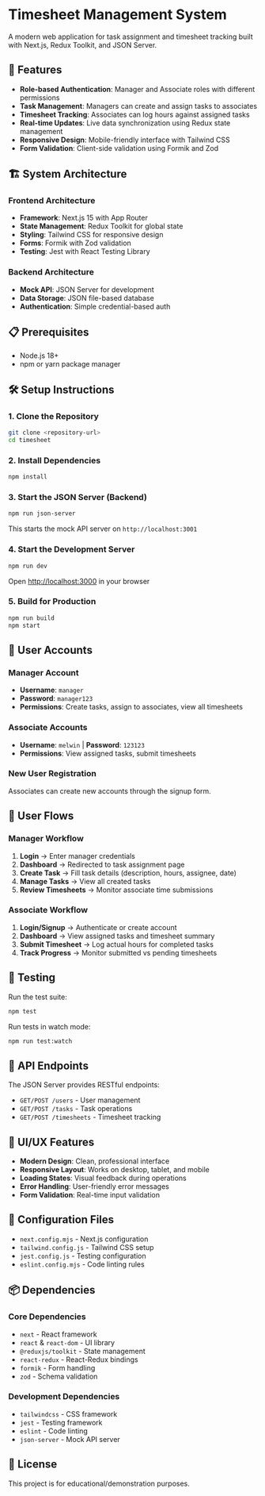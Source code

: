 # Timesheet Management System

A modern web application for task assignment and timesheet tracking built with Next.js, Redux Toolkit, and JSON Server.

## 🚀 Features

- **Role-based Authentication**: Manager and Associate roles with different permissions
- **Task Management**: Managers can create and assign tasks to associates
- **Timesheet Tracking**: Associates can log hours against assigned tasks
- **Real-time Updates**: Live data synchronization using Redux state management
- **Responsive Design**: Mobile-friendly interface with Tailwind CSS
- **Form Validation**: Client-side validation using Formik and Zod

## 🏗️ System Architecture

### Frontend Architecture
- **Framework**: Next.js 15 with App Router
- **State Management**: Redux Toolkit for global state
- **Styling**: Tailwind CSS for responsive design
- **Forms**: Formik with Zod validation
- **Testing**: Jest with React Testing Library

### Backend Architecture
- **Mock API**: JSON Server for development
- **Data Storage**: JSON file-based database
- **Authentication**: Simple credential-based auth


## 📋 Prerequisites

- Node.js 18+ 
- npm or yarn package manager

## 🛠️ Setup Instructions

### 1. Clone the Repository
```bash
git clone <repository-url>
cd timesheet
```

### 2. Install Dependencies
```bash
npm install
```

### 3. Start the JSON Server (Backend)
```bash
npm run json-server
```
This starts the mock API server on `http://localhost:3001`

### 4. Start the Development Server
```bash
npm run dev
```
Open [http://localhost:3000](http://localhost:3000) in your browser

### 5. Build for Production
```bash
npm run build
npm start
```

## 👥 User Accounts

### Manager Account
- **Username**: `manager`
- **Password**: `manager123`
- **Permissions**: Create tasks, assign to associates, view all timesheets

### Associate Accounts
- **Username**: `melwin` | **Password**: `123123`
- **Permissions**: View assigned tasks, submit timesheets

### New User Registration
Associates can create new accounts through the signup form.

## 🔄 User Flows

### Manager Workflow
1. **Login** → Enter manager credentials
2. **Dashboard** → Redirected to task assignment page
3. **Create Task** → Fill task details (description, hours, assignee, date)
4. **Manage Tasks** → View all created tasks
5. **Review Timesheets** → Monitor associate time submissions

### Associate Workflow
1. **Login/Signup** → Authenticate or create account
2. **Dashboard** → View assigned tasks and timesheet summary
3. **Submit Timesheet** → Log actual hours for completed tasks
4. **Track Progress** → Monitor submitted vs pending timesheets

## 🧪 Testing

Run the test suite:
```bash
npm test
```

Run tests in watch mode:
```bash
npm run test:watch
```

## 📱 API Endpoints

The JSON Server provides RESTful endpoints:

- `GET/POST /users` - User management
- `GET/POST /tasks` - Task operations
- `GET/POST /timesheets` - Timesheet tracking

## 🎨 UI/UX Features

- **Modern Design**: Clean, professional interface
- **Responsive Layout**: Works on desktop, tablet, and mobile
- **Loading States**: Visual feedback during operations
- **Error Handling**: User-friendly error messages
- **Form Validation**: Real-time input validation

## 🔧 Configuration Files

- `next.config.mjs` - Next.js configuration
- `tailwind.config.js` - Tailwind CSS setup
- `jest.config.js` - Testing configuration
- `eslint.config.mjs` - Code linting rules

## 📦 Dependencies

### Core Dependencies
- `next` - React framework
- `react` & `react-dom` - UI library
- `@reduxjs/toolkit` - State management
- `react-redux` - React-Redux bindings
- `formik` - Form handling
- `zod` - Schema validation

### Development Dependencies
- `tailwindcss` - CSS framework
- `jest` - Testing framework
- `eslint` - Code linting
- `json-server` - Mock API server



## 📄 License

This project is for educational/demonstration purposes.


